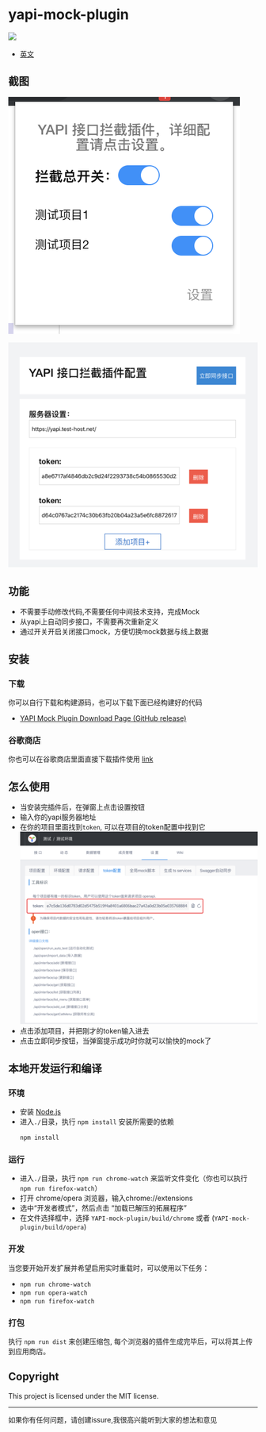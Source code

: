 # yapi-mock-plugin 
![](https://img.shields.io/github/package-json/v/JackyTianer/yapi-mock-chrome-plugin?color=%2394c220)

- [英文](README.md)

## 截图

![image.png](./resources/images/68747470733a2f2f75706c6f61642d696d616765732e6a69616e7368752e696f2f75706c6f61645f696d616765732f383033323332342d316335623831343961626435316636652e706e673f696d6167654d6f6772322f6175746f2d6f7269656e742f7374726970253743696d61676556696577322f322f.png)

![image.png](./resources/images/68747470733a2f2f75706c6f61642d696d616765732e6a69616e7368752e696f2f75706c6f61645f696d616765732f383033323332342d306336663866356235393163386638642e706e673f696d6167654d6f6772322f6175746f2d6f7269656e742f7374726970253743696d61676556696577322f322f.png)

## 功能
  - 不需要手动修改代码,不需要任何中间技术支持，完成Mock 
  - 从yapi上自动同步接口，不需要再次重新定义 
  - 通过开关开启关闭接口mock，方便切换mock数据与线上数据
  
## 安装
### 下载

你可以自行下载和构建源码，也可以下载下面已经构建好的代码

- [YAPI Mock Plugin Download Page  (GitHub release)](https://github.com/JackyTianer/yapi-mock-chrome-plugin/releases)

### 谷歌商店
你也可以在谷歌商店里面直接下载插件使用 [link](https://chrome.google.com/webstore/detail/hmilbnjkdfelpikedbjhcdbpbjdfphnl)

## 怎么使用
- 当安装完插件后，在弹窗上点击设置按钮
- 输入你的yapi服务器地址
- 在你的项目里面找到`token`, 可以在项目的token配置中找到它
  ![image.png](./resources/images/68747470733a2f2f75706c6f61642d696d616765732e6a69616e7368752e696f2f75706c6f61645f696d616765732f383033323332342d636165623534343836643130333332382e706e673f696d6167654d6f6772322f6175746f2d6f7269656e742f7374726970253743696d61676556696577322f322f.png)
- 点击添加项目，并把刚才的token输入进去
- 点击立即同步按钮，当弹窗提示成功时你就可以愉快的mock了

## 本地开发运行和编译

### 环境
 - 安装 [Node.js](https://nodejs.org/)
 - 进入`./`目录，执行 `npm install` 安装所需要的依赖
    ```bash
    npm install
    ```
    
### 运行
  - 进入`./`目录，执行 `npm run chrome-watch` 来监听文件变化（你也可以执行`npm run firefox-watch`）   
  - 打开 chrome/opera 浏览器，输入chrome://extensions
  - 选中“开发者模式”，然后点击 “加载已解压的拓展程序” 
  - 在文件选择框中，选择 `YAPI-mock-plugin/build/chrome` 或者 (`YAPI-mock-plugin/build/opera`)
  
### 开发
  
  当您要开始开发扩展并希望启用实时重载时，可以使用以下任务： 
  - `npm run chrome-watch`
  - `npm run opera-watch`
  - `npm run firefox-watch`

### 打包
  执行 `npm run dist` 来创建压缩包, 每个浏览器的插件生成完毕后，可以将其上传到应用商店。


## Copyright
This project is licensed under the MIT license.

-----------
如果你有任何问题，请创建issure,我很高兴能听到大家的想法和意见



